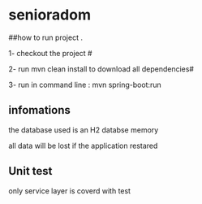 # senioradom

##how to run project .

1- checkout the project #

2- run mvn clean install to download all dependencies#

3- run in command line  : mvn spring-boot:run

## infomations 
the database used is an H2 databse memory 

all data will be lost if the application restared

## Unit test
only service layer is coverd with test



